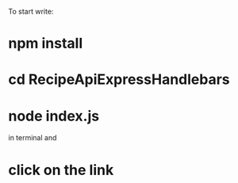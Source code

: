 To start write:
# npm install
# cd RecipeApiExpressHandlebars
# node index.js 
in terminal and 
# click on the link
